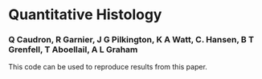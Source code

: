 # Quantitative Histology

### Q Caudron, R Garnier, J G Pilkington, K A Watt, C. Hansen, B T Grenfell, T Aboellail, A L Graham

This code can be used to reproduce results from this paper.


